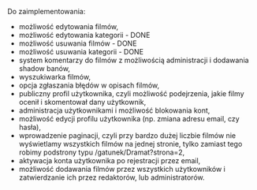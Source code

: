 Do zaimplementowania:

 - możliwość edytowania filmów,
 - możliwość edytowania kategorii - DONE
 - możliwość usuwania filmów - DONE
 - możliwość usuwania kategorii - DONE
 - system komentarzy do filmów z możliwością administracji i dodawania shadow banów,
 - wyszukiwarka filmów,
 - opcja zgłaszania błędów w opisach filmów,
 - publiczny profil użytkownika, czyli możliwość podejrzenia, jakie filmy ocenił i skomentował dany użytkownik,
 - administracja użytkownikami i możliwość blokowania kont,
 - możliwość edycji profilu użytkownika (np. zmiana adresu email, czy hasła),
 - wprowadzenie paginacji, czyli przy bardzo dużej liczbie filmów nie wyświetlamy wszystkich filmów na jednej stronie, tylko zamiast tego robimy podstrony typu /gatunek/Dramat?strona=2,
 - aktywacja konta użytkownika po rejestracji przez email,
 - możliwość dodawania filmów przez wszystkich użytkowników i zatwierdzanie ich przez redaktorów, lub administratorów.